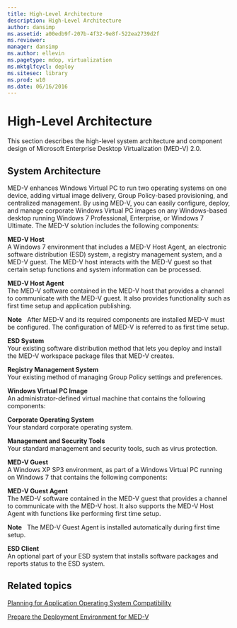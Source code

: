 ```yaml
---
title: High-Level Architecture
description: High-Level Architecture
author: dansimp
ms.assetid: a00edb9f-207b-4f32-9e8f-522ea2739d2f
ms.reviewer: 
manager: dansimp
ms.author: ellevin
ms.pagetype: mdop, virtualization
ms.mktglfcycl: deploy
ms.sitesec: library
ms.prod: w10
ms.date: 06/16/2016
---
```



# High-Level Architecture


This section describes the high-level system architecture and component design of Microsoft Enterprise Desktop Virtualization (MED-V) 2.0.

## System Architecture


MED-V enhances Windows Virtual PC to run two operating systems on one device, adding virtual image delivery, Group Policy-based provisioning, and centralized management. By using MED-V, you can easily configure, deploy, and manage corporate Windows Virtual PC images on any Windows-based desktop running Windows 7 Professional, Enterprise, or Windows 7 Ultimate. The MED-V solution includes the following components:

<a href="" id="---------------med-v-host"></a> **MED-V Host**  
A Windows 7 environment that includes a MED-V Host Agent, an electronic software distribution (ESD) system, a registry management system, and a MED-V guest. The MED-V host interacts with the MED-V guest so that certain setup functions and system information can be processed.

<a href="" id="-------------------med-v-host-agent"></a> **MED-V Host Agent**  
The MED-V software contained in the MED-V host that provides a channel to communicate with the MED-V guest. It also provides functionality such as first time setup and application publishing.

**Note**  
After MED-V and its required components are installed MED-V must be configured. The configuration of MED-V is referred to as first time setup.

 

<a href="" id="esd-system"></a>**ESD System**  
Your existing software distribution method that lets you deploy and install the MED-V workspace package files that MED-V creates.

<a href="" id="registry-management-system"></a>**Registry Management System**  
Your existing method of managing Group Policy settings and preferences.

<a href="" id="windows-virtual-pc-image"></a>**Windows Virtual PC Image**  
An administrator-defined virtual machine that contains the following components:

<a href="" id="corporate-operating-system"></a>**Corporate Operating System**  
Your standard corporate operating system.

<a href="" id="management-and-security-tools"></a>**Management and Security Tools**  
Your standard management and security tools, such as virus protection.

<a href="" id="-----------------------med-v-guest"></a> **MED-V Guest**  
A Windows XP SP3 environment, as part of a Windows Virtual PC running on Windows 7 that contains the following components:

<a href="" id="---------------------------med-v-guest-agent"></a> **MED-V Guest Agent**  
The MED-V software contained in the MED-V guest that provides a channel to communicate with the MED-V host. It also supports the MED-V Host Agent with functions like performing first time setup.

**Note**  
The MED-V Guest Agent is installed automatically during first time setup.

 

<a href="" id="esd-client"></a>**ESD Client**  
An optional part of your ESD system that installs software packages and reports status to the ESD system.

## Related topics


[Planning for Application Operating System Compatibility](planning-for-application-operating-system-compatibility.md)

[Prepare the Deployment Environment for MED-V](prepare-the-deployment-environment-for-med-v.md)

 

 





